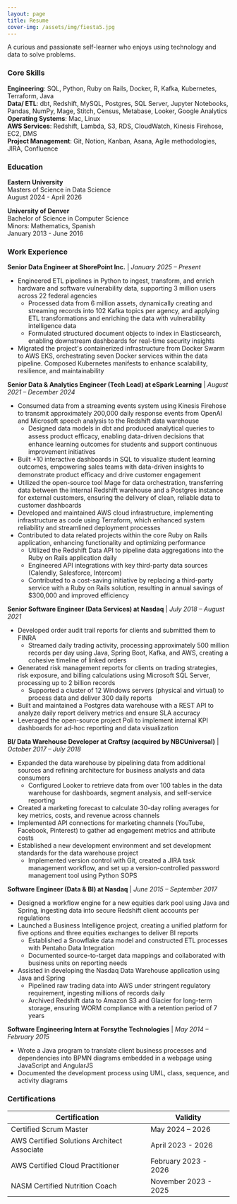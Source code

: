 ```yaml
---
layout: page
title: Resume
cover-img: /assets/img/fiesta5.jpg
---
```


A curious and passionate self-learner who enjoys using technology and data to solve problems.

### Core Skills
**Engineering**: SQL, Python, Ruby on Rails, Docker, R, Kafka, Kubernetes, Terraform, Java   
**Data/ ETL**: dbt, Redshift, MySQL, Postgres, SQL Server, Jupyter Notebooks, Pandas, NumPy, Mage, Stitch, Census, Metabase, Looker, Google Analytics  
**Operating Systems**: Mac, Linux  
**AWS Services**: Redshift, Lambda, S3, RDS, CloudWatch, Kinesis Firehose, EC2, DMS  
**Project Management**: Git, Notion, Kanban, Asana, Agile methodologies, JIRA, Confluence  

### Education  
**Eastern University**  
Masters of Science in Data Science  
August 2024 - April 2026  

**University of Denver**  
Bachelor of Science in Computer Science  
Minors: Mathematics, Spanish  
January 2013 - June 2016 

### Work Experience
**Senior Data Engineer at ShorePoint Inc.**  |   *January 2025 – Present*  
* Engineered ETL pipelines in Python to ingest, transform, and enrich hardware and
software vulnerability data, supporting 3 million users across 22
federal agencies  
    * Processed data from 6 million assets, dynamically creating and streaming records
into 102 Kafka topics per agency, and applying ETL transformations and enriching the
data with vulnerability intelligence data  
    * Formulated structured document objects to index in Elasticsearch, enabling
downstream dashboards for real-time security insights  
* Migrated the project's containerized infrastructure from Docker Swarm to AWS EKS,
orchestrating seven Docker services within the data pipeline. Composed Kubernetes
manifests to enhance scalability, resilience, and maintainability  

**Senior Data & Analytics Engineer (Tech Lead) at eSpark Learning**   |   *August 2021 – December 2024*   
* Consumed data from a streaming events system using Kinesis Firehose to transmit
approximately 200,000 daily response events from OpenAI and Microsoft speech analysis to
the Redshift data warehouse  
    * Designed data models in dbt and produced analytical queries to assess product
eﬃcacy, enabling data-driven decisions that enhance learning outcomes for students
and support continuous improvement initiatives  
* Built +10 interactive dashboards in SQL to visualize student learning outcomes,
empowering sales teams with data-driven insights to demonstrate product eﬃcacy and drive
customer engagement  
* Utilized the open-source tool Mage for data orchestration, transferring data between the
internal Redshift warehouse and a Postgres instance for external customers, ensuring the
delivery of clean, reliable data to customer dashboards  
* Developed and maintained AWS cloud infrastructure, implementing infrastructure as code
using Terraform, which enhanced system reliability and streamlined deployment processes  
* Contributed to data related projects within the core Ruby on Rails application,
enhancing functionality and optimizing performance  
    * Utilized the Redshift Data API to pipeline data aggregations into the Ruby on Rails
    application daily  
    * Engineered API integrations with key third-party data sources (Calendly, Salesforce,
    Intercom)  
    * Contributed to a cost-saving initiative by replacing a third-party service with a Ruby
    on Rails solution, resulting in annual savings of $300,000 and improved efficiency  

**Senior Software Engineer (Data Services) at Nasdaq**   |  *July 2018 – August 2021*   
* Developed order audit trail reports for clients and submitted them to FINRA  
    * Streamed daily trading activity, processing approximately 500 million records per day
using Java, Spring Boot, Kafka, and AWS, creating a cohesive timeline of linked orders  
* Generated risk management reports for clients on trading strategies, risk exposure, and
billing calculations using Microsoft SQL Server, processing up to 2 billion records  
    * Supported a cluster of 12 Windows servers (physical and virtual) to process data and
deliver 300 daily reports  
* Built and maintained a Postgres data warehouse with a REST API to analyze daily report
delivery metrics and ensure SLA accuracy  
* Leveraged the open-source project Poli to implement internal KPI dashboards for ad-hoc
reporting and data visualization  

**BI/ Data Warehouse Developer at Craftsy (acquired by NBCUniversal)** | *October 2017 – July 2018*  
* Expanded the data warehouse by pipelining data from additional sources and refining
architecture for business analysts and data consumers  
    * Configured Looker to retrieve data from over 100 tables in the data warehouse for
dashboards, segment analysis, and self-service reporting  
* Created a marketing forecast to calculate 30-day rolling averages for key metrics, costs,
and revenue across channels  
* Implemented API connections for marketing channels (YouTube, Facebook, Pinterest) to
gather ad engagement metrics and attribute costs  
* Established a new development environment and set development standards for the data
warehouse project  
    * Implemented version control with Git, created a JIRA task management workflow,
and set up a version-controlled password management tool using Python SOPS  

**Software Engineer (Data & BI) at Nasdaq** | *June 2015 – September 2017*  
* Designed a workflow engine for a new equities dark pool using Java and Spring,
ingesting data into secure Redshift client accounts per regulations  
* Launched a Business Intelligence project, creating a unified platform for five options and
three equities exchanges to deliver BI reports  
    * Established a Snowflake data model and constructed ETL processes with Pentaho
Data Integration  
    * Documented source-to-target data mappings and collaborated with business units
on reporting needs  
* Assisted in developing the Nasdaq Data Warehouse application using Java and Spring
    * Pipelined raw trading data into AWS under stringent regulatory requirement, ingesting
millions of records daily  
    * Archived Redshift data to Amazon S3 and Glacier for long-term storage, ensuring
WORM compliance with a retention period of 7 years  

**Software Engineering Intern at Forsythe Technologies** | *May 2014 – February 2015*  
* Wrote a Java program to translate client business processes and dependencies into BPMN
diagrams embedded in a webpage using JavaScript and AngularJS  
* Documented the development process using UML, class, sequence, and activity diagrams  

### Certifications

| Certification                                | Validity         |
|---------------------------------------------|------------------|
| Certified Scrum Master                  | May 2024 – 2026 |
| AWS Certified Solutions Architect Associate | April 2023 - 2026 |
| AWS Certified Cloud Practitioner | February 2023 - 2026 |
| NASM Certified Nutrition Coach | November 2023 - 2025 |